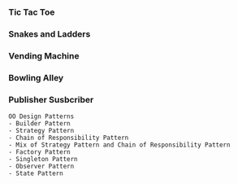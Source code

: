 ### Tic Tac Toe
### Snakes and Ladders
### Vending Machine
### Bowling Alley
### Publisher Susbcriber


    OO Design Patterns
    - Builder Pattern
    - Strategy Pattern
    - Chain of Responsibility Pattern
    - Mix of Strategy Pattern and Chain of Responsibility Pattern
    - Factory Pattern
    - Singleton Pattern
    - Observer Pattern
    - State Pattern
